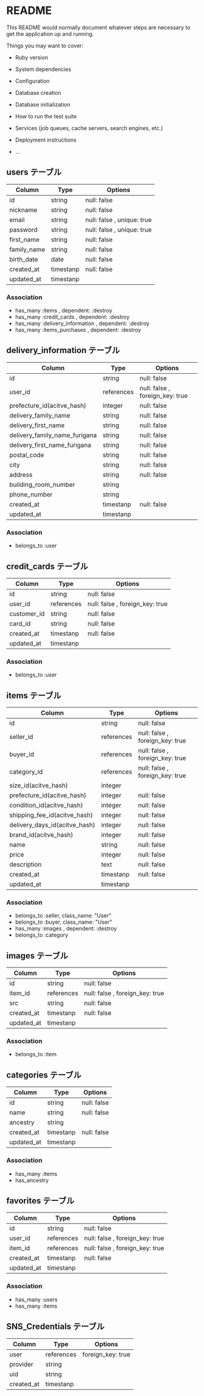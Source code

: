 # README

This README would normally document whatever steps are necessary to get the
application up and running.

Things you may want to cover:

* Ruby version

* System dependencies

* Configuration

* Database creation

* Database initialization

* How to run the test suite

* Services (job queues, cache servers, search engines, etc.)

* Deployment instructions

* ...

<!-- active_hashで作成するデータ郡については以下判断で処理 -->
<!-- テーブルは作成しない／Associationにも記述しない／Colum,Type,Optionは記述する -->

## users テーブル

| Column                  | Type       | Options                    |
| ----------------------- | ---------- | -------------------------- |
| id                      | string     | null: false                |
| nickname                | string     | null: false                |
| email                   | string     | null: false , unique: true |
| password                | string     | null: false , unique: true |
| first_name              | string     | null: false                |
| family_name             | string     | null: false                |
| birth_date              | date       | null: false                |
| created_at              | timestanp  | null: false                |
| updated_at              | timestanp  |                            |

### Association

- has_many :items , dependent: :destroy
- has_many :credit_cards , dependent: :destroy
- has_many :delivery_information , dependent: :destroy
- has_many :items_purchases , dependent: :destroy

## delivery_information テーブル

| Column                        | Type       | Options                         |
| ----------------------------- | ---------- | ------------------------------- |
| id                            | string     | null: false                     |
| user_id                       | references | null: false , foreign_key: true |
| prefecture_id(acitve_hash)    | integer    | null: false                     |
| delivery_family_name          | string     | null: false                     |
| delivery_first_name           | string     | null: false                     |
| delivery_family_name_furigana | string     | null: false                     |
| delivery_first_name_furigana  | string     | null: false                     |
| postal_code                   | string     | null: false                     |
| city                          | string     | null: false                     |
| address                       | string     | null: false                     |
| building_room_number          | string     |                                 |
| phone_number                  | string     |                                 |
| created_at                    | timestanp  | null: false                     |
| updated_at                    | timestanp  |                                 |

### Association

- belongs_to :user

## credit_cards テーブル

| Column      | Type       | Options                         |
| ----------- | ---------- | ------------------------------- |
| id          | string     | null: false                     |
| user_id     | references | null: false , foreign_key: true |
| customer_id | string     | null: false                     |
| card_id     | string     | null: false                     |
| created_at  | timestanp  | null: false                     |
| updated_at  | timestanp  |                                 |

### Association

- belongs_to :user

## items テーブル

| Column                        | Type       | Options                         |
| ----------------------------- | ---------- | ------------------------------- |
| id                            | string     | null: false                     |
| seller_id                     | references | null: false , foreign_key: true |
| buyer_id                      | references | null: false , foreign_key: true |
| category_id                   | references | null: false , foreign_key: true |
| size_id(acitve_hash)          | integer    |                                 |
| prefecture_id(acitve_hash)    | integer    | null: false                     |
| condition_id(acitve_hash)     | integer    | null: false                     |
| shipping_fee_id(acitve_hash)  | integer    | null: false                     |
| delivery_days_id(acitve_hash) | integer    | null: false                     |
| brand_id(acitve_hash)         | integer    | null: false                     |
| name                          | string     | null: false                     |
| price                         | integer    | null: false                     |
| description                   | text       | null: false                     |
| created_at                    | timestanp  | null: false                     |
| updated_at                    | timestanp  |                                 |

### Association

- belongs_to :seller, class_name: "User"
- belongs_to :buyer, class_name: "User"
- has_many :images , dependent: :destroy
- belongs_to :category

## images テーブル

| Column     | Type       | Options                         |
| ---------- | ---------- | ------------------------------- |
| id         | string     | null: false                     |
| item_id    | references | null: false , foreign_key: true |
| src        | string     | null: false                     |
| created_at | timestanp  | null: false                     |
| updated_at | timestanp  |                                 |

### Association

- belongs_to :item

## categories テーブル

| Column     | Type      | Options     |
| ---------- | --------- | ----------- |
| id         | string    | null: false |
| name       | string    | null: false |
| ancestry   | string    |             |
| created_at | timestanp | null: false |
| updated_at | timestanp |             |

### Association

- has_many :items
- has_ancestry

## favorites テーブル

| Column     | Type       | Options                         |
| ---------- | ---------- | ------------------------------- |
| id         | string     | null: false                     |
| user_id    | references | null: false , foreign_key: true |
| item_id    | references | null: false , foreign_key: true |
| created_at | timestanp  | null: false                     |
| updated_at | timestanp  |                                 |

### Association

- has_many :users
- has_many :items

## SNS_Credentials テーブル

| Column     | Type       | Options           |
| ---------- | ---------- | ----------------- |
| user       | references | foreign_key: true |
| provider   | string     |                   |
| uid        | string     |                   |
| created_at | timestanp  |                   |
